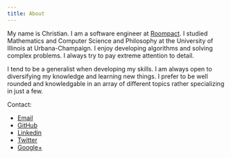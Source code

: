 ```yaml
---
title: About
---
```


My name is Christian.  I am a software engineer at [Roompact](https://roompact.com).  I studied Mathematics and Computer Science and Philosophy at the University of Illinois at Urbana-Champaign.  I enjoy developing algorithms and solving complex problems.  I always try to pay extreme attention to detail.

I tend to be a generalist when developing my skills.  I am always open to diversifying my knowledge and learning new things.  I prefer to be well rounded and knowledgable in an array of different topics rather specializing in just a few.

Contact:

* [Email](mailto:c.charukiewicz@gmail.com)
* [GitHub](http://github.com/charukiewicz)
* [Linkedin](https://www.linkedin.com/in/charukiewicz)
* [Twitter](https://www.twitter.com/charukiewicz)
* [Google+](https://plus.google.com/+ChristianCharukiewicz/)
